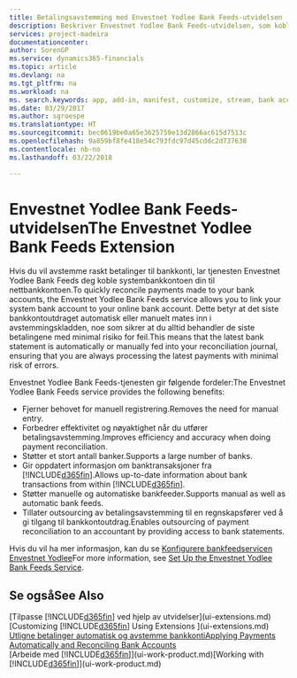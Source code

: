 ```yaml
---
title: Betalingsavstemming med Envestnet Yodlee Bank Feeds-utvidelsen | Microsoft-dokumentasjon
description: Beskriver Envestnet Yodlee Bank Feeds-utvidelsen, som kobles til bankkonti slik at du raskt kan avstemme betalinger.
services: project-madeira
documentationcenter: 
author: SorenGP
ms.service: dynamics365-financials
ms.topic: article
ms.devlang: na
ms.tgt_pltfrm: na
ms.workload: na
ms. search.keywords: app, add-in, manifest, customize, stream, bank account link
ms.date: 03/29/2017
ms.author: sgroespe
ms.translationtype: HT
ms.sourcegitcommit: bec0619be0a65e3625759e13d2866ac615d7513c
ms.openlocfilehash: 9a859bf8fe418e54c793fdc97d45cddc2d737638
ms.contentlocale: nb-no
ms.lasthandoff: 03/22/2018

---
```

# <a name="the-envestnet-yodlee-bank-feeds-extension"></a><span data-ttu-id="bd150-103">Envestnet Yodlee Bank Feeds-utvidelsen</span><span class="sxs-lookup"><span data-stu-id="bd150-103">The Envestnet Yodlee Bank Feeds Extension</span></span>
<span data-ttu-id="bd150-104">Hvis du vil avstemme raskt betalinger til bankkonti, lar tjenesten Envestnet Yodlee Bank Feeds deg koble systembankkontoen din til nettbankkontoen.</span><span class="sxs-lookup"><span data-stu-id="bd150-104">To quickly reconcile payments made to your bank accounts, the Envestnet Yodlee Bank Feeds service allows you to link your system bank account to your online bank account.</span></span> <span data-ttu-id="bd150-105">Dette betyr at det siste bankkontoutdraget automatisk eller manuelt mates inn i avstemmingskladden, noe som sikrer at du alltid behandler de siste betalingene med minimal risiko for feil.</span><span class="sxs-lookup"><span data-stu-id="bd150-105">This means that the latest bank statement is automatically or manually fed into your reconciliation journal, ensuring that you are always processing the latest payments with minimal risk of errors.</span></span>

<span data-ttu-id="bd150-106">Envestnet Yodlee Bank Feeds-tjenesten gir følgende fordeler:</span><span class="sxs-lookup"><span data-stu-id="bd150-106">The Envestnet Yodlee Bank Feeds service provides the following benefits:</span></span>

* <span data-ttu-id="bd150-107">Fjerner behovet for manuell registrering.</span><span class="sxs-lookup"><span data-stu-id="bd150-107">Removes the need for manual entry.</span></span>
* <span data-ttu-id="bd150-108">Forbedrer effektivitet og nøyaktighet når du utfører betalingsavstemming.</span><span class="sxs-lookup"><span data-stu-id="bd150-108">Improves efficiency and accuracy when doing payment reconciliation.</span></span>
* <span data-ttu-id="bd150-109">Støtter et stort antall banker.</span><span class="sxs-lookup"><span data-stu-id="bd150-109">Supports a large number of banks.</span></span>
* <span data-ttu-id="bd150-110">Gir oppdatert informasjon om banktransaksjoner fra [!INCLUDE[d365fin](includes/d365fin_md.md)].</span><span class="sxs-lookup"><span data-stu-id="bd150-110">Allows up-to-date information about bank transactions from within [!INCLUDE[d365fin](includes/d365fin_md.md)].</span></span>
* <span data-ttu-id="bd150-111">Støtter manuelle og automatiske bankfeeder.</span><span class="sxs-lookup"><span data-stu-id="bd150-111">Supports manual as well as automatic bank feeds.</span></span>
* <span data-ttu-id="bd150-112">Tillater outsourcing av betalingsavstemming til en regnskapsfører ved å gi tilgang til bankkontoutdrag.</span><span class="sxs-lookup"><span data-stu-id="bd150-112">Enables outsourcing of payment reconciliation to an accountant by providing access to bank statements.</span></span>

<span data-ttu-id="bd150-113">Hvis du vil ha mer informasjon, kan du se [Konfigurere bankfeedservicen Envestnet Yodlee](bank-how-setup-bank-statement-service.md)</span><span class="sxs-lookup"><span data-stu-id="bd150-113">For more information, see [Set Up the Envestnet Yodlee Bank Feeds Service](bank-how-setup-bank-statement-service.md).</span></span>

## <a name="see-also"></a><span data-ttu-id="bd150-114">Se også</span><span class="sxs-lookup"><span data-stu-id="bd150-114">See Also</span></span>
<span data-ttu-id="bd150-115">[Tilpasse [!INCLUDE[d365fin](includes/d365fin_md.md)] ved hjelp av utvidelser](ui-extensions.md)  </span><span class="sxs-lookup"><span data-stu-id="bd150-115">[Customizing [!INCLUDE[d365fin](includes/d365fin_md.md)] Using Extensions ](ui-extensions.md)  </span></span>  
[<span data-ttu-id="bd150-116">Utligne betalinger automatisk og avstemme bankkonti</span><span class="sxs-lookup"><span data-stu-id="bd150-116">Applying Payments Automatically and Reconciling Bank Accounts</span></span>](receivables-apply-payments-auto-reconcile-bank-accounts.md)  
<span data-ttu-id="bd150-117">[Arbeide med [!INCLUDE[d365fin](includes/d365fin_md.md)]](ui-work-product.md)</span><span class="sxs-lookup"><span data-stu-id="bd150-117">[Working with [!INCLUDE[d365fin](includes/d365fin_md.md)]](ui-work-product.md)</span></span>

